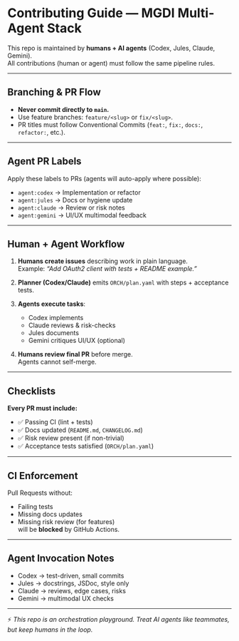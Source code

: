 # Contributing Guide — MGDI Multi-Agent Stack

This repo is maintained by **humans + AI agents** (Codex, Jules, Claude, Gemini).  
All contributions (human or agent) must follow the same pipeline rules.

---

## Branching & PR Flow

- **Never commit directly to `main`.**  
- Use feature branches: `feature/<slug>` or `fix/<slug>`.  
- PR titles must follow Conventional Commits (`feat:`, `fix:`, `docs:`, `refactor:`, etc.).

---

## Agent PR Labels

Apply these labels to PRs (agents will auto-apply where possible):

- `agent:codex` → Implementation or refactor
- `agent:jules` → Docs or hygiene update
- `agent:claude` → Review or risk notes
- `agent:gemini` → UI/UX multimodal feedback

---

## Human + Agent Workflow

1. **Humans create issues** describing work in plain language.  
   Example: _“Add OAuth2 client with tests + README example.”_

2. **Planner (Codex/Claude)** emits `ORCH/plan.yaml` with steps + acceptance tests.

3. **Agents execute tasks**:
   - Codex implements
   - Claude reviews & risk-checks
   - Jules documents
   - Gemini critiques UI/UX (optional)

4. **Humans review final PR** before merge.  
   Agents cannot self-merge.

---

## Checklists

**Every PR must include:**
- ✅ Passing CI (lint + tests)
- ✅ Docs updated (`README.md`, `CHANGELOG.md`)
- ✅ Risk review present (if non-trivial)
- ✅ Acceptance tests satisfied (`ORCH/plan.yaml`)

---

## CI Enforcement

Pull Requests without:
- Failing tests  
- Missing docs updates  
- Missing risk review (for features)  
will be **blocked** by GitHub Actions.

---

## Agent Invocation Notes

- Codex → test-driven, small commits
- Jules → docstrings, JSDoc, style only
- Claude → reviews, edge cases, risks
- Gemini → multimodal UX checks

---

⚡ *This repo is an orchestration playground. Treat AI agents like teammates, but keep humans in the loop.*
